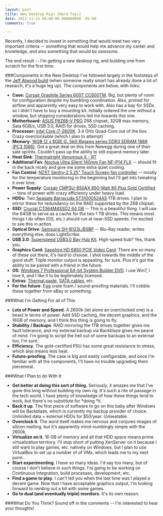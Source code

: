 ```yaml
---
layout: post
title: New Desktop Rig! [Nerd Toys]
date: 2011-11-22 08:00:00.000000000 -05:00
comments: true

---
```

Recently, I decided to invest in something that would meet two very important criteria -- something that would help me advance my career and knowledge, and also something that would *be awesome*.

The end result -- I'm getting a new desktop rig, and building one from scratch for the first time.

###Components in the New Desktop
I've followed largely in the footsteps of the [Jeff Atwood build](http://www.codinghorror.com/blog/2011/07/building-a-pc-part-vii-rebooting.html) (when someone really smart has already done a lot of research, it's a huge leg up). The components are below, with links:

*  **Case:** [Corsair Graphite Series 600T CC600TM](http://www.amazon.com/gp/product/B004X63JWS/ref=as_li_qf_sp_asin_il_tl?ie=UTF8&amp;tag=seankilcom-20&amp;linkCode=as2&amp;camp=1789&amp;creative=9325&amp;creativeASIN=B004X63JWS). Big, but plenty of room for configuration despite my bumbling coordination. Also, primed for airflow and apparently very easy to work with. Also has a bay for SSDs so I didn't have to buy a mounting kit. Initially ordered the one without a window, but shipping considerations led me towards this one.
* **Motherboard:** [ASUS P8Z68-V PRO](http://www.amazon.com/gp/product/B00503EA80/ref=as_li_qf_sp_asin_il_tl?ie=UTF8&amp;tag=seankilcom-20&amp;linkCode=as2&amp;camp=1789&amp;creative=9325&amp;creativeASIN=B00503EA80) Z68 chipset, 32GB max memory, Sata 6GB/s, USB 3.0, RAID for drives, SSD caching.
* **Processor:** [Intel Core i7-2600K](http://www.amazon.com/gp/product/B004EBUXSA/ref=as_li_qf_sp_asin_il_tl?ie=UTF8&amp;tag=seankilcom-20&amp;linkCode=as2&amp;camp=1789&amp;creative=9325&amp;creativeASIN=B004EBUXSA). 3.4 GHz Quad-Core out of the box. Crazy overclockable (which I plan to attempt)
* **Memory**: [16GB (2 x 8GB) G. Skill Ripjaws series DDR3 SDRAM 1888 (PC3 1066)](http://www.newegg.com/Product/Product.aspx?Item=N82E16820231486&amp;nm_mc=TEMC-RMA-Approvel&amp;cm_mmc=TEMC-RMA-Approvel-_-Content-_-text-_-). Got a great deal on this from Newegg during one of their sale sprints. Couldn't pass up the ability to still expand memory later.
* **Heat Sink**: [Thermalright Venomous X - RT](http://www.amazon.com/gp/product/B003NWXH9S/ref=as_li_qf_sp_asin_il_tl?ie=UTF8&amp;tag=seankilcom-20&amp;linkCode=as2&amp;camp=1789&amp;creative=9325&amp;creativeASIN=B003NWXH9S)
* **Additional Fan:** [Noctua Ultra Silent 140mm Fan NF-P14 FLX](http://www.amazon.com/gp/product/B002XISTXM/ref=as_li_qf_sp_asin_il_tl?ie=UTF8&amp;tag=seankilcom-20&amp;linkCode=as2&amp;camp=1789&amp;creative=9325&amp;creativeASIN=B002XISTXM) -- should fit in the back nicely and give me some extra quiet cooling.
* **Fan Control**: [NZXT Sentry-2 5.25" Touch Screen fan controller](http://www.amazon.com/gp/product/B002L16OMO/ref=as_li_qf_sp_asin_il_tl?ie=UTF8&amp;tag=seankilcom-20&amp;linkCode=as2&amp;camp=1789&amp;creative=9325&amp;creativeASIN=B002L16OMO) -- mostly for the temperature monitoring in the beginning but I'll get into tweaking it over time.
* **Power Supply**: [Corsair CMPSU-850AX 850-Watt 80 Plus Gold Certified](http://www.amazon.com/gp/product/B003PJ6QW4/ref=as_li_qf_sp_asin_il_tl?ie=UTF8&amp;tag=seankilcom-20&amp;linkCode=as2&amp;camp=1789&amp;creative=9325&amp;creativeASIN=B003PJ6QW4) -- tons of power with crazy efficiency under heavy load.
* **HDDs:** Two [Seagate Barracuda ST31000524AS](http://www.amazon.com/gp/product/B004IZN3YI/ref=as_li_qf_sp_asin_il_tl?ie=UTF8&amp;tag=seankilcom-20&amp;linkCode=as2&amp;camp=1789&amp;creative=9325&amp;creativeASIN=B004IZN3YI) 1TB drives. I plan to mirror these for redundancy on the RAID supported by the Z68 chipset.
* **SSD:** [Crucial CT064M4SSD2 64 GB](http://www.amazon.com/gp/product/B004W2JKWG/ref=as_li_qf_sp_asin_il_tl?ie=UTF8&amp;tag=seankilcom-20&amp;linkCode=as2&amp;camp=1789&amp;creative=9325&amp;creativeASIN=B004W2JKWG) -- This is a beautiful thing. I will use the 64GB to serve as a cache for the two 1 TB drives. This means most things I do often (OS, etc.) should run at near-SSD speeds. I'm excited to see this in action.
* **Optical Drive**: [Samsung SH-B123L/BSBP](http://www.amazon.com/gp/product/B003XIM3QK/ref=as_li_qf_sp_asin_il_tl?ie=UTF8&amp;tag=seankilcom-20&amp;linkCode=as2&amp;camp=1789&amp;creative=9325&amp;creativeASIN=B003XIM3QK) -- Blu-Ray reader, writes everything else, does LightScribe.
* **USB 3.0**: [Superspeed USB3.0 Bay Hub Kit](http://www.amazon.com/gp/product/B00442W1JI/ref=as_li_qf_sp_asin_il_tl?ie=UTF8&amp;tag=seankilcom-20&amp;linkCode=as2&amp;camp=1789&amp;creative=9325&amp;creativeASIN=B00442W1JI). High-speed hub? Yes, thank you.
* **Graphics Card:** [Sapphire HD 6850 PCIE Video Card](http://www.amazon.com/gp/product/B0047ZGIUK/ref=as_li_qf_sp_asin_il_tl?ie=UTF8&amp;tag=seankilcom-20&amp;linkCode=as2&amp;camp=1789&amp;creative=9325&amp;creativeASIN=B0047ZGIUK). There are so many of these out there, it's hard to choose. I shot towards the middle of the good stuff. Triple monitor output is appealing, for sure. Plus it's got the ability to be paired with a friend in the future. 
* **OS**: [Windows 7 Professional 64-bit System Builder DVD](http://www.amazon.com/gp/product/B004Q0T0LU/ref=as_li_qf_sp_asin_il_tl?ie=UTF8&amp;tag=seankilcom-20&amp;linkCode=as2&amp;camp=1789&amp;creative=9325&amp;creativeASIN=B004Q0T0LU). I use Win7, I love it, and I like it to be legitimately licensed.
* **Extras**: [Thermal paste](http://www.amazon.com/gp/product/B0002VFXFE/ref=as_li_qf_sp_asin_il_tl?ie=UTF8&amp;tag=seankilcom-20&amp;linkCode=as2&amp;camp=1789&amp;creative=9325&amp;creativeASIN=B0002VFXFE), [SATA cables](http://www.amazon.com/gp/product/B0001Y8UI4/ref=as_li_qf_sp_asin_il_tl?ie=UTF8&amp;tag=seankilcom-20&amp;linkCode=as2&amp;camp=1789&amp;creative=9325&amp;creativeASIN=B0001Y8UI4), etc.
* **For the future**: Egg crate foam / sound-proofing materials. I'll cobble these together from eBay or something.

###What I'm Getting For all of This

* **Lots of Power and Speed.** A 2600k (let alone an overclocked one) is a beast in terms of power. Add SSD caching, the decent graphics, and the 16GB of memory, and I think this thing is going to fly.
* **Stability / Backups**. RAID mirroring the 1TB drives together gives me fault tolerance, and my external backup via Backblaze gives me peace of mind. I'm going to script the hell out of some backups to an external too, I'm sure.
* **Efficiency**. The gold-certified PSU has some great resistance to stress, which also means less heat.
* **Future-proofing**. The case is big and easily configurable, and once I'm familiar with all the components, I'll have no trouble upgrading them piecemeal.

###What I Plan to do With It

* **Get better at doing this sort of thing.** Seriously, it amazes me that I've gone this long without building my own rig. It's such a rite of passage in the tech world. I have plenty of knowledge of how these things tend to work, but there's no substitute for *doing *it.
* **Back it up**. The first piece of software to go on this baby after Windows will be Backblaze, which is currently my backup provider of choice. Unlimited data + external HDDs for $50/year. Unbeatable.
* **Overclock it**. The word itself makes me nervous and conjures images of silicon melting, but it's apparently mind-numbingly simple with the 2600k.
* **Virtualize on it.** 16 GB of memory and all that HDD space means prime virtualization territory. I'll stop short of putting XenServer on it because I still want to play games, etc. natively on Windows, but I plan to use VirtualBox to set up a number of of VMs, which leads me to my next point..
* **Start experimenting**. I have so many ideas. I'd say too many, but of course I don't believe in such things. I'm going to be working on Continuous Integration, build processes, development, etc.
* **Find a game to play**. I can't tell you when the last time was I played a decent game. Now that I have acceptable graphics output, I'm looking forward to nerding out a bit with some games.
* **Go to dual (and eventually triple) monitors**. It's its own reason.

###What Do You Think?
Sound off in the comments -- I'm interested to hear your thoughts!
